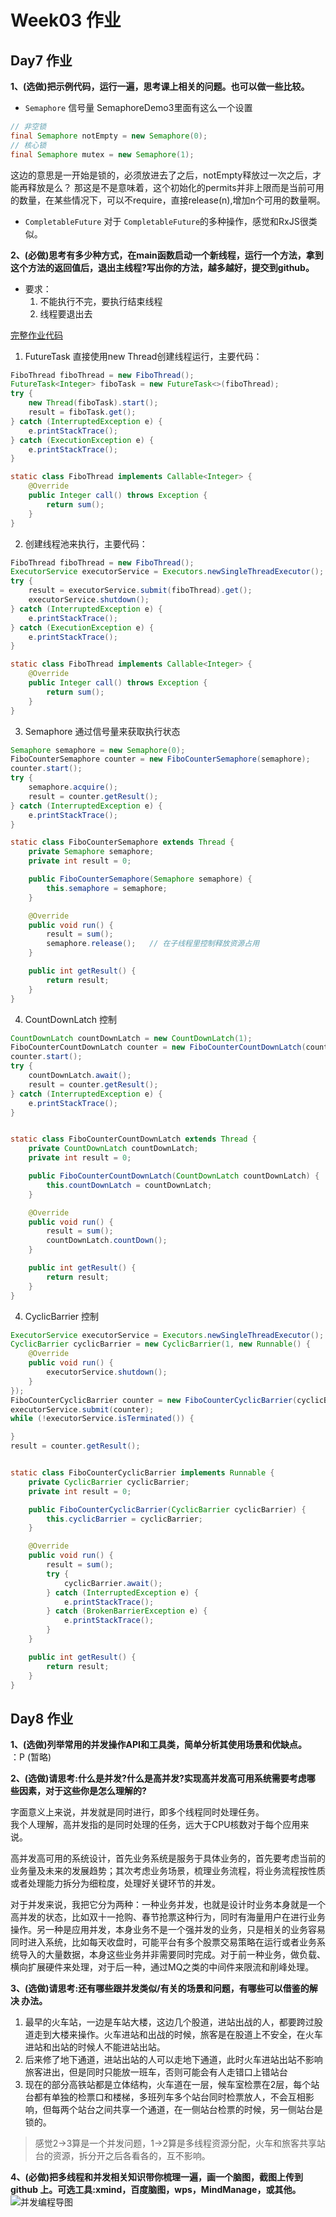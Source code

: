 # Week03 作业
## Day7 作业
**1、(选做)把示例代码，运行一遍，思考课上相关的问题。也可以做一些比较。**
- ``Semaphore`` 信号量
SemaphoreDemo3里面有这么一个设置
```Java
// 非空锁
final Semaphore notEmpty = new Semaphore(0);
// 核心锁
final Semaphore mutex = new Semaphore(1);
```
这边的意思是一开始是锁的，必须放进去了之后，notEmpty释放过一次之后，才能再释放是么？
那这是不是意味着，这个初始化的permits并非上限而是当前可用的数量，在某些情况下，可以不require，直接release(n),增加n个可用的数量啊。

- ``CompletableFuture`` 
对于 ``CompletableFuture``的多种操作，感觉和RxJS很类似。

**2、(必做)思考有多少种方式，在main函数启动一个新线程，运行一个方法，拿到这个方法的返回值后，退出主线程?写出你的方法，越多越好，提交到github。**

- 要求：
    1. 不能执行不完，要执行结束线程
    2. 线程要退出去 

[完整作业代码](./Homework03.java)

1. FutureTask 直接使用new Thread创建线程运行，主要代码：
```Java
FiboThread fiboThread = new FiboThread();
FutureTask<Integer> fiboTask = new FutureTask<>(fiboThread);
try {
    new Thread(fiboTask).start();
    result = fiboTask.get();
} catch (InterruptedException e) {
    e.printStackTrace();
} catch (ExecutionException e) {
    e.printStackTrace();
}

static class FiboThread implements Callable<Integer> {
    @Override
    public Integer call() throws Exception {
        return sum();
    }
}
```

2. 创建线程池来执行，主要代码：
```Java
FiboThread fiboThread = new FiboThread();
ExecutorService executorService = Executors.newSingleThreadExecutor();
try {
    result = executorService.submit(fiboThread).get();
    executorService.shutdown();
} catch (InterruptedException e) {
    e.printStackTrace();
} catch (ExecutionException e) {
    e.printStackTrace();
}

static class FiboThread implements Callable<Integer> {
    @Override
    public Integer call() throws Exception {
        return sum();
    }
}
```
3. Semaphore 通过信号量来获取执行状态
```Java
Semaphore semaphore = new Semaphore(0);
FiboCounterSemaphore counter = new FiboCounterSemaphore(semaphore);
counter.start();
try {
    semaphore.acquire();
    result = counter.getResult();
} catch (InterruptedException e) {
    e.printStackTrace();
}

static class FiboCounterSemaphore extends Thread {
    private Semaphore semaphore;
    private int result = 0;

    public FiboCounterSemaphore(Semaphore semaphore) {
        this.semaphore = semaphore;
    }

    @Override
    public void run() {
        result = sum();
        semaphore.release();   // 在子线程里控制释放资源占用
    }

    public int getResult() {
        return result;
    }
}
```

4. CountDownLatch 控制
```Java
CountDownLatch countDownLatch = new CountDownLatch(1);
FiboCounterCountDownLatch counter = new FiboCounterCountDownLatch(countDownLatch);
counter.start();
try {
    countDownLatch.await();
    result = counter.getResult();
} catch (InterruptedException e) {
    e.printStackTrace();
}


static class FiboCounterCountDownLatch extends Thread {
    private CountDownLatch countDownLatch;
    private int result = 0;

    public FiboCounterCountDownLatch(CountDownLatch countDownLatch) {
        this.countDownLatch = countDownLatch;
    }

    @Override
    public void run() {
        result = sum();
        countDownLatch.countDown();
    }

    public int getResult() {
        return result;
    }
}
```

4. CyclicBarrier 控制
```Java
ExecutorService executorService = Executors.newSingleThreadExecutor();
CyclicBarrier cyclicBarrier = new CyclicBarrier(1, new Runnable() {
    @Override
    public void run() {
        executorService.shutdown();
    }
});
FiboCounterCyclicBarrier counter = new FiboCounterCyclicBarrier(cyclicBarrier);
executorService.submit(counter);
while (!executorService.isTerminated()) {

}
result = counter.getResult();


static class FiboCounterCyclicBarrier implements Runnable {
    private CyclicBarrier cyclicBarrier;
    private int result = 0;

    public FiboCounterCyclicBarrier(CyclicBarrier cyclicBarrier) {
        this.cyclicBarrier = cyclicBarrier;
    }

    @Override
    public void run() {
        result = sum();
        try {
            cyclicBarrier.await();
        } catch (InterruptedException e) {
            e.printStackTrace();
        } catch (BrokenBarrierException e) {
            e.printStackTrace();
        }
    }

    public int getResult() {
        return result;
    }
}
```

## Day8 作业
**1、(选做)列举常用的并发操作API和工具类，简单分析其使用场景和优缺点。**  
：P (暂略)

**2、(选做)请思考:什么是并发?什么是高并发?实现高并发高可用系统需要考虑哪 些因素，对于这些你是怎么理解的?**  

字面意义上来说，并发就是同时进行，即多个线程同时处理任务。  
我个人理解，高并发指的是同时处理的任务，远大于CPU核数对于每个应用来说。


高并发高可用的系统设计，首先业务系统是服务于具体业务的，首先要考虑当前的业务量及未来的发展趋势；其次考虑业务场景，梳理业务流程，将业务流程按性质或者处理能力拆分为细粒度，处理好关键环节的并发。  

对于并发来说，我把它分为两种：一种业务并发，也就是设计时业务本身就是一个高并发的状态，比如双十一抢购、春节抢票这种行为，同时有海量用户在进行业务操作。另一种是应用并发，本身业务不是一个强并发的业务，只是相关的业务容易同时进入系统，比如每天收盘时，可能平台有多个股票交易策略在运行或者业务系统导入的大量数据，本身这些业务并非需要同时完成。对于前一种业务，做负载、横向扩展硬件来处理，对于后一种，通过MQ之类的中间件来限流和削峰处理。


**3、(选做)请思考:还有哪些跟并发类似/有关的场景和问题，有哪些可以借鉴的解决 办法。**
1. 最早的火车站，一边是车站大楼，这边几个股道，进站出战的人，都要跨过股道走到大楼来操作。火车进站和出战的时候，旅客是在股道上不安全，在火车进站和出站的时候人不能进站出站。
2. 后来修了地下通道，进站出站的人可以走地下通道，此时火车进站出站不影响旅客进出，但是同时只能放一班车，否则可能会有人走错口上错站台
3. 现在的部分高铁站都是立体结构，火车道在一层，候车室检票在2层，每个站台都有单独的检票口和楼梯，多班列车多个站台同时检票放人，不会互相影响，但每两个站台之间共享一个通道，在一侧站台检票的时候，另一侧站台是锁的。

> 感觉2->3算是一个并发问题，1->2算是多线程资源分配，火车和旅客共享站台的资源，拆分开之后各看各的，互不影响。

**4、(必做)把多线程和并发相关知识带你梳理一遍，画一个脑图，截图上传到github 上。可选工具:xmind，百度脑图，wps，MindManage，或其他。**
![并发编程导图](./concurrent_programming.png)